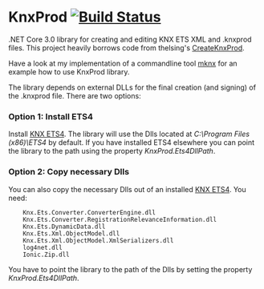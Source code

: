 
# KnxProd [![Build Status](https://travis-ci.com/metaneutrons/KnxProd.svg?branch=master)](https://travis-ci.com/metaneutrons/KnxProd)

.NET Core 3.0 library for creating and editing KNX ETS XML and .knxprod files. This project heavily borrows code from thelsing's [CreateKnxProd](https://github.com/thelsing/CreateKnxProd).

Have a look at my implementation of a commandline tool [mknx](https://github.com/metaneutrons/mknx) for an example how to use KnxProd library.

The library depends on external DLLs for the final creation (and signing) of the .knxprod file. There are two options:

### Option 1: Install ETS4

Install [KNX ETS4](https://knxcloud.org/index.php/s/NM7nG0yHtu7PoJO). The library will use the Dlls located at *C:\Program Files (x86)\ETS4* by default. If you have installed ETS4 elsewhere you can point the library to the path using the property *KnxProd.Ets4DllPath*.

### Option 2: Copy necessary Dlls

You can also copy the necessary Dlls out of an installed [KNX ETS4](https://knxcloud.org/index.php/s/NM7nG0yHtu7PoJO). You need:

        Knx.Ets.Converter.ConverterEngine.dll
        Knx.Ets.Converter.RegistrationRelevanceInformation.dll
        Knx.Ets.DynamicData.dll
        Knx.Ets.Xml.ObjectModel.dll
        Knx.Ets.Xml.ObjectModel.XmlSerializers.dll
        log4net.dll
        Ionic.Zip.dll

You have to point the library to the path of the Dlls by setting the property *KnxProd.Ets4DllPath*.